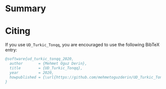 # Summary

# Citing
If you use `UD_Turkic_Tonqq`, you are encouraged to use the following BibTeX entry:
```BibTeX
@software{ud_turkic_tonqq_2020,
  author       = {Mehmet Oguz Derin},
  title        = {UD_Turkic_Tonqq},
  year         = 2020,
  howpublished = {\url{https://github.com/mehmetoguzderin/UD_Turkic_Tonqq}}
}
```

